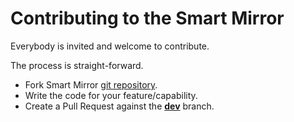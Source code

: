 # Contributing to the Smart Mirror

Everybody is invited and welcome to contribute.

The process is straight-forward.

 - Fork Smart Mirror [git repository](https://github.com/alronz/alya-smart-mirror).
 - Write the code for your feature/capability.
 - Create a Pull Request against the [**dev**](https://github.com/alronz/alya-smart-mirror/tree/dev) branch.

